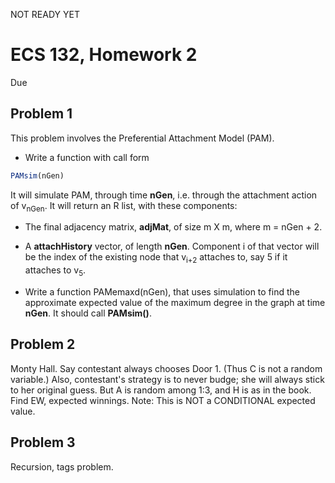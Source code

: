 

NOT READY YET

# ECS 132, Homework 2

Due 

## Problem 1

This problem involves the Preferential Attachment Model (PAM).

* Write a function with call form

``` r
PAMsim(nGen)
```

It will simulate PAM, through time **nGen**, i.e. through the attachment
action of v<sub>nGen</sub>.  It will return an R list, with these
components:

- The final adjacency matrix, **adjMat**, of size m X m, where m = nGen + 2.

- A **attachHistory** vector, of length **nGen**.  Component i of that
  vector will be the index of the existing node that v<sub>i+2</sub>
  attaches to, say 5 if it attaches to v<sub>5</sub>.

* Write a function PAMemaxd(nGen), that uses simulation to find
the approximate expected value of the maximum degree in the graph at
time **nGen**.  It should call **PAMsim()**. 

## Problem 2

Monty Hall.  Say contestant always chooses Door 1.  (Thus C is not a
random variable.)  Also, contestant's strategy is to never budge; she
will always stick to her original guess.  But A is random among 1:3, and
H is as in the book.  Find EW, expected winnings.  Note:  This is NOT a
CONDITIONAL expected value.

## Problem 3

Recursion, tags problem.


